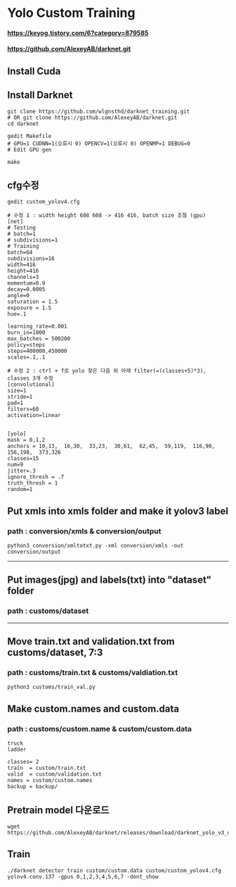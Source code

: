 # Yolo Custom Training 
#### https://keyog.tistory.com/6?category=879585
#### https://github.com/AlexeyAB/darknet.git
## Install Cuda
## Install Darknet
```
git clone https://github.com/wlgnsthd/darknet_training.git
# OR git clone https://github.com/AlexeyAB/darknet.git
cd darknet

gedit Makefile
# GPU=1 CUDNN=1(오류시 0) OPENCV=1(오류시 0) OPENMP=1 DEBUG=0
# Edit GPU gen 

make
```

## cfg수정
```
gedit custom_yolov4.cfg
```
```
# 수정 1 : width height 608 608 -> 416 416, batch size 조절 (gpu)
[net]
# Testing
# batch=1
# subdivisions=1
# Training
batch=64
subdivisions=16
width=416
height=416
channels=3
momentum=0.9
decay=0.0005
angle=0
saturation = 1.5
exposure = 1.5
hue=.1

learning_rate=0.001
burn_in=1000
max_batches = 500200
policy=steps
steps=400000,450000
scales=.1,.1
```
```
# 수정 2 : ctrl + f로 yolo 찾은 다음 위 아래 filter(=(classes+5)*3), classes 3개 수정
[convolutional]
size=1
stride=1
pad=1
filters=60
activation=linear


[yolo]
mask = 0,1,2
anchors = 10,13,  16,30,  33,23,  30,61,  62,45,  59,119,  116,90,  156,198,  373,326
classes=15
num=9
jitter=.3
ignore_thresh = .7
truth_thresh = 1
random=1
```
## Put xmls into xmls folder and make it yolov3 label
### path : conversion/xmls & conversion/output
```
python3 conversion/xmltotxt.py -xml conversion/xmls -out conversion/output
```
________________________
## Put images(jpg) and labels(txt) into "dataset" folder
### path : customs/dataset
__________________
## Move train.txt and validation.txt from customs/dataset, 7:3
### path : customs/train.txt & customs/valdiation.txt 
```
python3 customs/train_val.py
```
## Make custom.names and custom.data
### path : customs/custom.name & custom/custom.data
```
truck
ladder
```
```
classes= 2
train  = custom/train.txt
valid  = custom/validation.txt
names = custom/custom.names
backup = backup/
```
## Pretrain model 다운로드
```
wget https://github.com/AlexeyAB/darknet/releases/download/darknet_yolo_v3_optimal/yolov4.conv.137
```
## Train
```
./darknet detector train custom/custom.data custom/custom_yolov4.cfg yolov4.conv.137 -gpus 0,1,2,3,4,5,6,7 -dont_show
```

